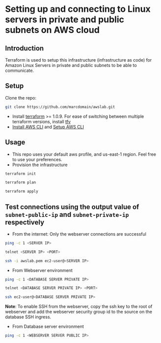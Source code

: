 # Setting up and connecting to Linux servers in private and public subnets on AWS cloud

## Introduction

Terraform is used to setup this infrastructure (infrastructure as code) for Amazon Linux Servers in private and public subnets to be able to communicate.

## Setup

Clone the repo:

```sh
git clone https://github.com/marcdomain/awslab.git
```

- Install [terraform](https://www.terraform.io/downloads) >= 1.0.9. For ease of switching between multiple terraform versions, install [tfv](https://github.com/marcdomain/tfv)
- [Install AWS CLI](https://docs.aws.amazon.com/cli/latest/userguide/getting-started-install.html) and [Setup AWS CLI](https://docs.aws.amazon.com/cli/latest/userguide/cli-configure-files.html)

## Usage

- This repo uses your default aws profile, and us-east-1 region. Feel free to use your preferences.
- Provision the infrastructure

```sh
terraform init
```

```sh
terraform plan
```

```sh
terraform apply
```

## Test connections using the output value of `subnet-public-ip` and `subnet-private-ip` respectively

- From the internet: Only the webserver connections are successful

```sh
ping -c 1 <SERVER IP>
```

```sh
telnet <SERVER IP> <PORT>
```

```sh
ssh -i awslab.pem ec2-user@<SERVER IP>
```

- From Webserver environment

```sh
ping -c 1 <DATABASE SERVER PRIVATE IP>
```

```sh
telnet <DATABASE SERVER PRIVATE IP> <PORT>
```

```sh
ssh ec2-user@<DATABASE SERVER PRIVATE IP>
```

**Note**: To enable SSH from the webserver, copy the ssh key to the root of webserver and add the webserver security group id to the source on the database SSH ingress.

- From Database server environment

```sh
ping -c 1 <WEBSERVER SERVER PUBLIC IP>
```
